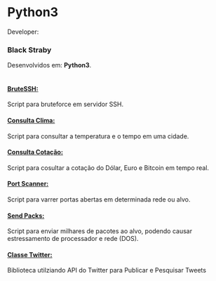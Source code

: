 # Python3
Developer: <h3>Black Straby</h3>
Desenvolvidos em: <b>Python3</b>.<br>
<br>

<h4><a href="https://github.com/blackstraby/python/blob/master/bruteSSH.py"> BruteSSH: </a></h4>
<p>Script para bruteforce em servidor SSH. </p>

<h4><a href="https://github.com/blackstraby/python/blob/master/consulta_clima.py" >Consulta Clima: </a></h4>
<p>Script para consultar a temperatura e o tempo em uma cidade. </p>

<h4><a href="https://github.com/blackstraby/python/blob/master/consulta_cotacao.py" >Consulta Cotação: </a></h4>
<p>Script para cosultar a cotação do Dólar, Euro e Bitcoin em tempo real. </p>

<h4><a href="https://github.com/blackstraby/python/blob/master/portScan.py" > Port Scanner: </a></h4>
<p>Script para varrer portas abertas em determinada rede ou alvo. </p>

<h4><a href="https://github.com/blackstraby/python/blob/master/sendPacks_toDos.py" > Send Packs: </a></h4>
<p>Script para enviar milhares de pacotes ao alvo,  podendo causar estressamento de processador e rede (DOS). </p>

<h4><a href="https://github.com/blackstraby/python/blob/master/classTwitter.py" > Classe Twitter: </a></h4>
<p>Biblioteca utilziando API do Twitter para Publicar e Pesquisar Tweets</p>
